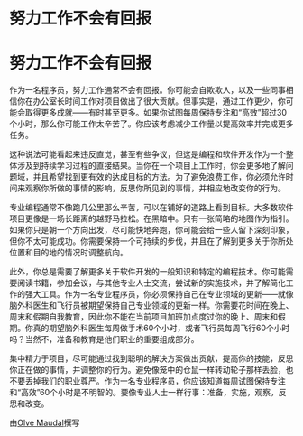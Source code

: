 # 努力工作不会有回报

# 努力工作不会有回报

作为一名程序员，努力工作通常不会有回报。你可能会自欺欺人，以及一些同事相信你在办公室长时间工作对项目做出了很大贡献。但事实是，通过工作更少，你可能会取得更多成就——有时甚至更多。如果你试图每周保持专注和“高效”超过30个小时，那么你可能工作太辛苦了。你应该考虑减少工作量以提高效率并完成更多任务。

这种说法可能看起来违反直觉，甚至有些争议，但这是编程和软件开发作为一个整体涉及到持续学习过程的直接结果。当你在一个项目上工作时，你会更多地了解问题域，并且希望找到更有效的达成目标的方法。为了避免浪费工作，你必须允许时间来观察你所做的事情的影响，反思你所见到的事情，并相应地改变你的行为。

专业编程通常不像跑几公里那么辛苦，可以在铺好的道路上看到目标。大多数软件项目更像是一场长距离的越野马拉松。在黑暗中。只有一张简略的地图作为指引。如果你只是朝一个方向出发，尽可能快地奔跑，你可能会给一些人留下深刻印象，但你不太可能成功。你需要保持一个可持续的步伐，并且在了解到更多关于你所处位置和目的地的情况时调整航向。

此外，你总是需要了解更多关于软件开发的一般知识和特定的编程技术。你可能需要阅读书籍，参加会议，与其他专业人士交流，尝试新的实施技术，并了解简化工作的强大工具。作为一名专业程序员，你必须保持自己在专业领域的更新——就像脑外科医生和飞行员被期望保持自己专业领域的更新一样。你需要花时间在晚上、周末和假期自我教育，因此你不能在当前项目加班加点度过你的晚上、周末和假期。你真的期望脑外科医生每周做手术60个小时，或者飞行员每周飞行60个小时吗？当然不，准备和教育是他们职业的重要组成部分。

集中精力于项目，尽可能通过找到聪明的解决方案做出贡献，提高你的技能，反思你正在做的事情，并调整你的行为。避免像笼中的仓鼠一样转动轮子那样丢脸，也不要丢掉我们的职业尊严。作为一名专业程序员，你应该知道每周试图保持专注和“高效”60个小时是不明智的。要像专业人士一样行事：准备，实施，观察，反思和改变。

由[Olve Maudal](http://programmer.97things.oreilly.com/wiki/index.php/Olve_Maudal)撰写
